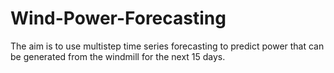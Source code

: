 # Wind-Power-Forecasting

The aim is to use multistep time series forecasting to predict power that can be generated from the windmill for the next 15 days.
